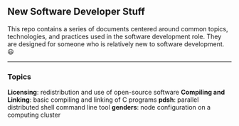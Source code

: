 ## New Software Developer Stuff

<in progress>

This repo contains a series of documents centered around common topics, technologies, and practices used in the software development role. They are designed for someone who is relatively new to software development. 😃

---

### Topics

**Licensing**: redistribution and use of open-source software
**Compiling and Linking**: basic compiling and linking of C programs
**pdsh**: parallel distributed shell command line tool
**genders**: node configuration on a computing cluster
